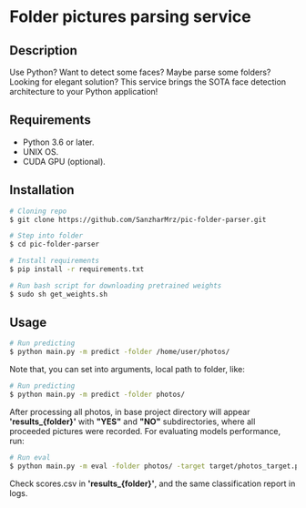 # Folder pictures parsing service

## Description
Use Python? Want to detect some faces? Maybe parse some folders? Looking for elegant solution? This service brings the SOTA face detection architecture to your Python application!

## Requirements

- Python 3.6 or later.
- UNIX OS.
- CUDA GPU (optional).

## Installation
```bash
# Cloning repo
$ git clone https://github.com/SanzharMrz/pic-folder-parser.git

# Step into folder
$ cd pic-folder-parser

# Install requirements
$ pip install -r requirements.txt

# Run bash script for downloading pretrained weights
$ sudo sh get_weights.sh
```
## Usage

```bash
# Run predicting
$ python main.py -m predict -folder /home/user/photos/
```

Note that, you can set into arguments, local path to folder, like:

```bash
# Run predicting
$ python main.py -m predict -folder photos/
```
After processing all photos, in base project directory will appear <b>'results_{folder}'</b>  with __"YES"__ and __"NO"__ subdirectories, where all proceeded pictures were recorded. For evaluating models performance, run:

```bash
# Run eval
$ python main.py -m eval -folder photos/ -target target/photos_target.pickle
```
Check scores.csv in <b>'results_{folder}'</b>, and the same classification report in logs.
